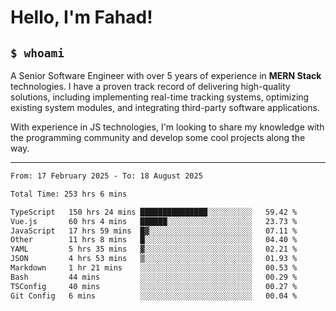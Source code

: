 <h1>Hello, I'm Fahad!</h1>

<h2><code>$ whoami</code></h2>

A Senior Software Engineer with over 5 years of experience in **MERN Stack** technologies. I have a proven track record of delivering high-quality solutions, including implementing real-time tracking systems, optimizing existing system modules, and integrating third-party software applications.

With experience in JS technologies, I'm looking to share my knowledge with the programming community and develop some cool projects along the way.

---

<!--START_SECTION:waka-->

```txt
From: 17 February 2025 - To: 18 August 2025

Total Time: 253 hrs 6 mins

TypeScript   150 hrs 24 mins ███████████████░░░░░░░░░░   59.42 %
Vue.js       60 hrs 4 mins   ██████░░░░░░░░░░░░░░░░░░░   23.73 %
JavaScript   17 hrs 59 mins  █▓░░░░░░░░░░░░░░░░░░░░░░░   07.11 %
Other        11 hrs 8 mins   █░░░░░░░░░░░░░░░░░░░░░░░░   04.40 %
YAML         5 hrs 35 mins   ▓░░░░░░░░░░░░░░░░░░░░░░░░   02.21 %
JSON         4 hrs 53 mins   ▒░░░░░░░░░░░░░░░░░░░░░░░░   01.93 %
Markdown     1 hr 21 mins    ░░░░░░░░░░░░░░░░░░░░░░░░░   00.53 %
Bash         44 mins         ░░░░░░░░░░░░░░░░░░░░░░░░░   00.29 %
TSConfig     40 mins         ░░░░░░░░░░░░░░░░░░░░░░░░░   00.27 %
Git Config   6 mins          ░░░░░░░░░░░░░░░░░░░░░░░░░   00.04 %
```

<!--END_SECTION:waka-->

<!--
**heyFahad/heyFahad** is a ✨ _special_ ✨ repository because its `README.md` (this file) appears on your GitHub profile.

Here are some ideas to get you started:

- 🔭 I’m currently working on ...
- 🌱 I’m currently learning ...
- 👯 I’m looking to collaborate on ...
- 🤔 I’m looking for help with ...
- 💬 Ask me about ...
- 📫 How to reach me: ...
- 😄 Pronouns: ...
- ⚡ Fun fact: ...
-->
